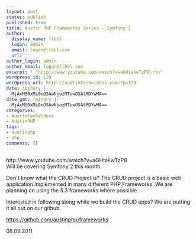 ```yaml
---
layout: post
status: publish
published: true
title: Austin PHP Frameworks Series - Symfony 2
author:
  display_name: llbbl
  login: admin
  email: logan@llbbl.com
  url: ''
author_login: admin
author_email: logan@llbbl.com
excerpt: ! "http://www.youtube.com/watch?v=aGHtakwTzP8\r\n"
wordpress_id: 120
wordpress_url: http://austintechvideos.com/?p=120
date: !binary |-
  MjAxMS0xMi0xOSAwNjozMTowOSAtMDYwMA==
date_gmt: !binary |-
  MjAxMS0xMi0xOSAwNjozMTowOSAtMDYwMA==
categories:
- AustinTechVideos
- AustinPHP
tags:
- austinphp
- php
comments: []
---
```

<p>http://www.youtube.com/watch?v=aGHtakwTzP8<br />
<a id="more"></a><a id="more-120"></a>Will be covering Symfony 2 this month.</p>
<p>Don't know what the CRUD Project is? The CRUD project is a basic web application implemented in many different PHP Frameworks. We are planning on using the 5.3 frameworks where possible.</p>
<p>Interested in following along while we build the CRUD apps? We are putting it all out on our github.</p>
<p><a title="https://github.com/austinphp/frameworks" dir="ltr" href="https://github.com/austinphp/frameworks" rel="nofollow" target="_blank">https://github.com/austinphp/frameworks</a></p>
<p>08.09.2011</p>
